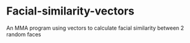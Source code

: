 # Facial-similarity-vectors
An MMA program using vectors to calculate facial similarity between 2 random faces
